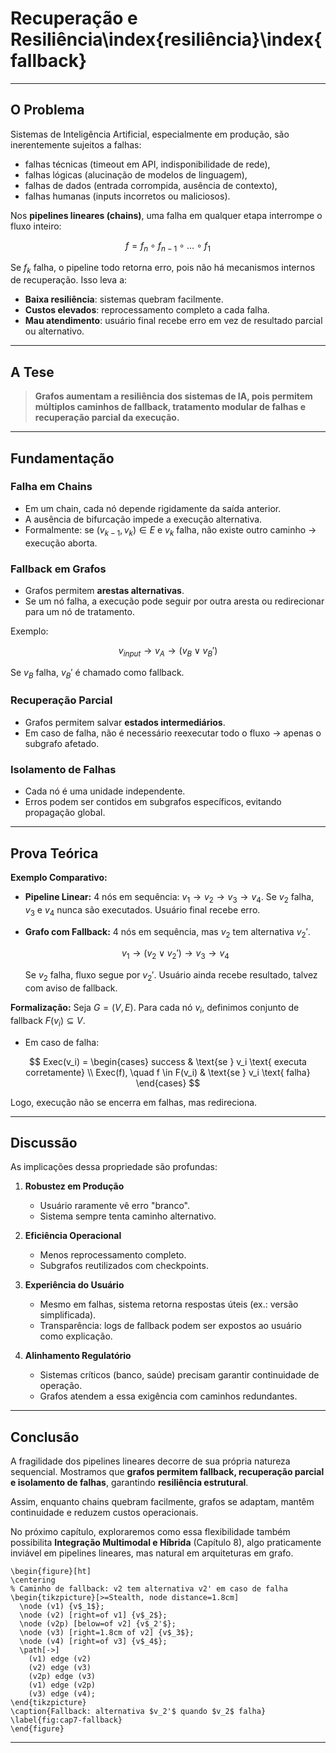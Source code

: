 # Recuperação e Resiliência\index{resiliência}\index{fallback}

---

## O Problema

Sistemas de Inteligência Artificial, especialmente em produção, são inerentemente sujeitos a falhas:

* falhas técnicas (timeout em API, indisponibilidade de rede),
* falhas lógicas (alucinação de modelos de linguagem),
* falhas de dados (entrada corrompida, ausência de contexto),
* falhas humanas (inputs incorretos ou maliciosos).

Nos **pipelines lineares (chains)**, uma falha em qualquer etapa interrompe o fluxo inteiro:

$$
f = f_n \circ f_{n-1} \circ ... \circ f_1
$$

Se $f_k$ falha, o pipeline todo retorna erro, pois não há mecanismos internos de recuperação.
Isso leva a:

* **Baixa resiliência**: sistemas quebram facilmente.
* **Custos elevados**: reprocessamento completo a cada falha.
* **Mau atendimento**: usuário final recebe erro em vez de resultado parcial ou alternativo.

---

## A Tese

> **Grafos aumentam a resiliência dos sistemas de IA, pois permitem múltiplos caminhos de fallback, tratamento modular de falhas e recuperação parcial da execução.**

---

## Fundamentação

### Falha em Chains

* Em um chain, cada nó depende rigidamente da saída anterior.
* A ausência de bifurcação impede a execução alternativa.
* Formalmente: se $(v_{k-1}, v_k) \in E$ e $v_k$ falha, não existe outro caminho → execução aborta.

### Fallback em Grafos

* Grafos permitem **arestas alternativas**.
* Se um nó falha, a execução pode seguir por outra aresta ou redirecionar para um nó de tratamento.

Exemplo:

$$
v_{input} \to v_A \to (v_B \; \lor \; v_B')
$$

Se $v_B$ falha, $v_B'$ é chamado como fallback.

### Recuperação Parcial

* Grafos permitem salvar **estados intermediários**.
* Em caso de falha, não é necessário reexecutar todo o fluxo → apenas o subgrafo afetado.

### Isolamento de Falhas

* Cada nó é uma unidade independente.
* Erros podem ser contidos em subgrafos específicos, evitando propagação global.

---

## Prova Teórica

**Exemplo Comparativo:**

* **Pipeline Linear:**
  4 nós em sequência: $v_1 \to v_2 \to v_3 \to v_4$.
  Se $v_2$ falha, $v_3$ e $v_4$ nunca são executados.
  Usuário final recebe erro.

* **Grafo com Fallback:**
  4 nós em sequência, mas $v_2$ tem alternativa $v_2'$.

  $$
  v_1 \to (v_2 \lor v_2') \to v_3 \to v_4
  $$

  Se $v_2$ falha, fluxo segue por $v_2'$.
  Usuário ainda recebe resultado, talvez com aviso de fallback.

**Formalização:**
Seja $G = (V,E)$.
Para cada nó $v_i$, definimos conjunto de fallback $F(v_i) \subseteq V$.

* Em caso de falha:

$$
Exec(v_i) = \begin{cases} 
success & \text{se } v_i \text{ executa corretamente} \\  
Exec(f), \quad f \in F(v_i) & \text{se } v_i \text{ falha}  
\end{cases}
$$

Logo, execução não se encerra em falhas, mas redireciona.

---

## Discussão

As implicações dessa propriedade são profundas:

1. **Robustez em Produção**

   * Usuário raramente vê erro "branco".
   * Sistema sempre tenta caminho alternativo.

2. **Eficiência Operacional**

   * Menos reprocessamento completo.
   * Subgrafos reutilizados com checkpoints.

3. **Experiência do Usuário**

   * Mesmo em falhas, sistema retorna respostas úteis (ex.: versão simplificada).
   * Transparência: logs de fallback podem ser expostos ao usuário como explicação.

4. **Alinhamento Regulatório**

   * Sistemas críticos (banco, saúde) precisam garantir continuidade de operação.
   * Grafos atendem a essa exigência com caminhos redundantes.

---

## Conclusão

A fragilidade dos pipelines lineares decorre de sua própria natureza sequencial.
Mostramos que **grafos permitem fallback, recuperação parcial e isolamento de falhas**, garantindo **resiliência estrutural**.

Assim, enquanto chains quebram facilmente, grafos se adaptam, mantêm continuidade e reduzem custos operacionais.

No próximo capítulo, exploraremos como essa flexibilidade também possibilita **Integração Multimodal e Híbrida** (Capítulo 8), algo praticamente inviável em pipelines lineares, mas natural em arquiteturas em grafo.

```{=latex}
\begin{figure}[ht]
\centering
% Caminho de fallback: v2 tem alternativa v2' em caso de falha
\begin{tikzpicture}[>=Stealth, node distance=1.8cm]
  \node (v1) {v$_1$};
  \node (v2) [right=of v1] {v$_2$};
  \node (v2p) [below=of v2] {v$_2'$};
  \node (v3) [right=1.8cm of v2] {v$_3$};
  \node (v4) [right=of v3] {v$_4$};
  \path[->]
    (v1) edge (v2)
    (v2) edge (v3)
    (v2p) edge (v3)
    (v1) edge (v2p)
    (v3) edge (v4);
\end{tikzpicture}
\caption{Fallback: alternativa $v_2'$ quando $v_2$ falha}
\label{fig:cap7-fallback}
\end{figure}
```

---